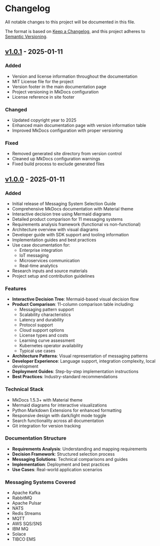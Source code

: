 # Changelog

All notable changes to this project will be documented in this file.

The format is based on [Keep a Changelog](https://keepachangelog.com/en/1.0.0/),
and this project adheres to [Semantic Versioning](https://semver.org/spec/v2.0.0.html).

## [v1.0.1] - 2025-01-11

### Added
- Version and license information throughout the documentation
- MIT License file for the project
- Version footer in the main documentation page
- Project versioning in MkDocs configuration
- License reference in site footer

### Changed
- Updated copyright year to 2025
- Enhanced main documentation page with version information table
- Improved MkDocs configuration with proper versioning

### Fixed
- Removed generated site directory from version control
- Cleaned up MkDocs configuration warnings
- Fixed build process to exclude generated files

## [v1.0.0] - 2025-01-11

### Added
- Initial release of Messaging System Selection Guide
- Comprehensive MkDocs documentation with Material theme
- Interactive decision tree using Mermaid diagrams
- Detailed product comparison for 11 messaging systems
- Requirements analysis framework (functional vs non-functional)
- Architecture overview with visual diagrams
- Developer guide with SDK support and tooling information
- Implementation guides and best practices
- Use case documentation for:
  - Enterprise integration
  - IoT messaging
  - Microservices communication
  - Real-time analytics
- Research inputs and source materials
- Project setup and contribution guidelines

### Features
- **Interactive Decision Tree**: Mermaid-based visual decision flow
- **Product Comparison**: 11-column comparison table including:
  - Messaging pattern support
  - Scalability characteristics
  - Latency and durability
  - Protocol support
  - Cloud support options
  - License types and costs
  - Learning curve assessment
  - Kubernetes operator availability
  - Typical use cases
- **Architecture Patterns**: Visual representation of messaging patterns
- **Developer Experience**: Language support, integration complexity, local development
- **Deployment Guides**: Step-by-step implementation instructions
- **Best Practices**: Industry-standard recommendations

### Technical Stack
- MkDocs 1.5.3+ with Material theme
- Mermaid diagrams for interactive visualizations
- Python Markdown Extensions for enhanced formatting
- Responsive design with dark/light mode toggle
- Search functionality across all documentation
- Git integration for version tracking

### Documentation Structure
- **Requirements Analysis**: Understanding and mapping requirements
- **Decision Framework**: Structured selection process
- **Messaging Solutions**: Technical comparisons and guides
- **Implementation**: Deployment and best practices
- **Use Cases**: Real-world application scenarios

### Messaging Systems Covered
- Apache Kafka
- RabbitMQ
- Apache Pulsar
- NATS
- Redis Streams
- MQTT
- AWS SQS/SNS
- IBM MQ
- Solace
- TIBCO EMS

[v1.0.1]: https://github.com/your-org/messaging-system-guide/releases/tag/v1.0.1
[v1.0.0]: https://github.com/your-org/messaging-system-guide/releases/tag/v1.0.0
